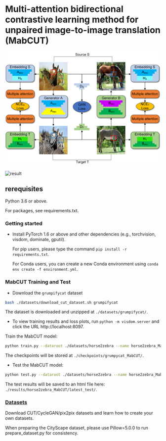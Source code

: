 # Multi-attention bidirectional contrastive learning method for unpaired image-to-image translation (MabCUT)

![framework](imgs/framework.png)




![result](imgs/result.png)
## rerequisites

Python 3.6 or above.

For packages, see requirements.txt.

### Getting started

- Install PyTorch 1.6 or above and other dependencies (e.g., torchvision, visdom, dominate, gputil).

  For pip users, please type the command `pip install -r requirements.txt`.

  For Conda users,  you can create a new Conda environment using `conda env create -f environment.yml`.


### MabCUT Training and Test

- Download the `grumpifycat` dataset 
```bash
bash ./datasets/download_cut_dataset.sh grumpifycat
```
The dataset is downloaded and unzipped at `./datasets/grumpifycat/`.

- To view training results and loss plots, run `python -m visdom.server` and click the URL http://localhost:8097.

Train the MabCUT model:
```bash
python train.py --dataroot ./datasets/horse2zebra --name horse2zebra_MabCUT 
```

The checkpoints will be stored at `./checkpoints/grumpycat_MabCUT/`.

- Test the MabCUT model:
```bash
python test.py --dataroot ./datasets/horse2zebra --name horse2zebra_MabCUT
```

The test results will be saved to an html file here: `./results/horse2zebra_MabCUT/latest_test/`.

### [Datasets](./docs/datasets.md)
Download CUT/CycleGAN/pix2pix datasets and learn how to create your own datasets.

When preparing the CityScape dataset, please use Pillow=5.0.0 to run prepare_dataset.py for consistency. 

